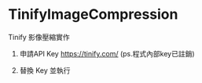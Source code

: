 # TinifyImageCompression
Tinify 影像壓縮實作


1. 申請API Key
https://tinify.com/
(ps.程式內部key已註銷)

2. 替換 Key 並執行
